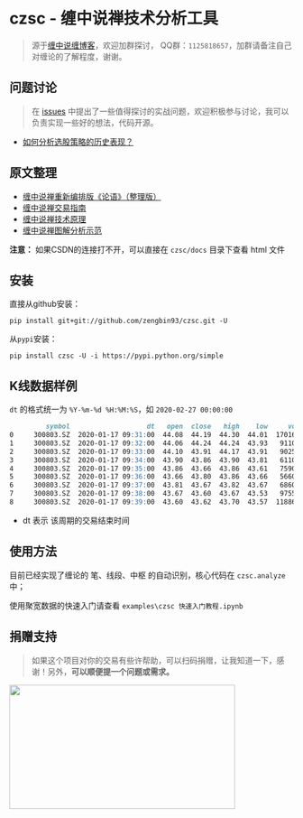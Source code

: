 # czsc - 缠中说禅技术分析工具
>源于[缠中说缠博客](http://blog.sina.com.cn/chzhshch)，欢迎加群探讨，
>QQ群：`1125818657`，加群请备注自己对缠论的了解程度，谢谢。


## 问题讨论

>在 [issues](https://github.com/zengbin93/czsc/issues) 中提出了一些值得探讨的实战问题，欢迎积极参与讨论，我可以负责实现一些好的想法，代码开源。

* [如何分析选股策略的历史表现？](https://github.com/zengbin93/czsc/issues/17)

## 原文整理

* [缠中说禅重新编排版《论语》（整理版）](https://blog.csdn.net/baidu_25764509/article/details/109517775)
* [缠中说禅交易指南](https://blog.csdn.net/baidu_25764509/article/details/109598229)
* [缠中说禅技术原理](https://blog.csdn.net/baidu_25764509/article/details/109597255)
* [缠中说禅图解分析示范](https://blog.csdn.net/baidu_25764509/article/details/110195063)

**注意：** 如果CSDN的连接打不开，可以直接在 `czsc/docs` 目录下查看 html 文件

## 安装

直接从github安装：
```
pip install git+git://github.com/zengbin93/czsc.git -U
```

从`pypi`安装：
```
pip install czsc -U -i https://pypi.python.org/simple
```

## K线数据样例

`dt` 的格式统一为 `%Y-%m-%d %H:%M:%S`，如 `2020-02-27 00:00:00`

```markdown
         symbol                   dt   open  close   high    low     vol
0     300803.SZ  2020-01-17 09:31:00  44.08  44.19  44.30  44.01  170160
1     300803.SZ  2020-01-17 09:32:00  44.06  44.24  44.24  43.93   91100
2     300803.SZ  2020-01-17 09:33:00  44.10  43.91  44.17  43.91   90251
3     300803.SZ  2020-01-17 09:34:00  43.90  43.86  43.90  43.81   61100
4     300803.SZ  2020-01-17 09:35:00  43.86  43.66  43.86  43.61   75900
5     300803.SZ  2020-01-17 09:36:00  43.66  43.80  43.86  43.66   56600
6     300803.SZ  2020-01-17 09:37:00  43.81  43.67  43.82  43.67   68600
7     300803.SZ  2020-01-17 09:38:00  43.67  43.60  43.67  43.53   97554
8     300803.SZ  2020-01-17 09:39:00  43.60  43.62  43.70  43.57  118861
```

* dt 表示 该周期的交易结束时间


## 使用方法

目前已经实现了缠论的 笔、线段、中枢 的自动识别，核心代码在 `czsc.analyze` 中；

使用聚宽数据的快速入门请查看 `examples\czsc 快速入门教程.ipynb`

## 捐赠支持

>如果这个项目对你的交易有些许帮助，可以扫码捐赠，让我知道一下，感谢！另外，**可以顺便提一个问题或需求。**

<img src="https://github.com/zengbin93/czsc/blob/master/docs/donate.png" height="220" width="400">
